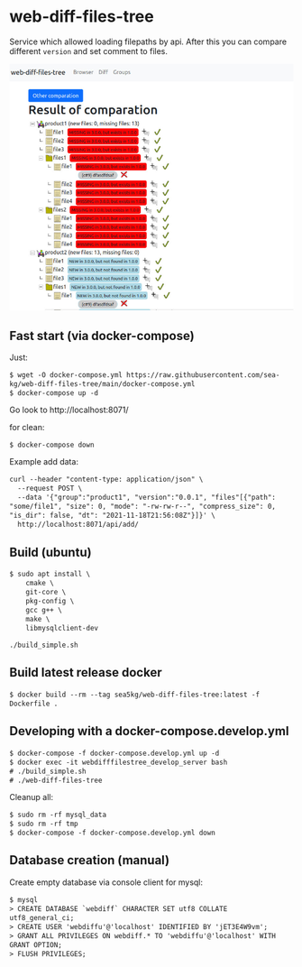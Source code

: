 # web-diff-files-tree

Service which allowed loading filepaths by api. 
After this you can compare different `version` and set comment to files.

![screen](screen.jpg)


## Fast start (via docker-compose)

Just:
```
$ wget -O docker-compose.yml https://raw.githubusercontent.com/sea-kg/web-diff-files-tree/main/docker-compose.yml
$ docker-compose up -d
```

Go look to http://localhost:8071/

for clean:
```
$ docker-compose down
```

Example add data:
```
curl --header "content-type: application/json" \
  --request POST \
  --data '{"group":"product1", "version":"0.0.1", "files"[{"path": "some/file1", "size": 0, "mode": "-rw-rw-r--", "compress_size": 0, "is_dir": false, "dt": "2021-11-18T21:56:08Z"}]}' \
  http://localhost:8071/api/add/
```

## Build (ubuntu)

```
$ sudo apt install \
    cmake \
    git-core \
    pkg-config \
    gcc g++ \
    make \
    libmysqlclient-dev
```

```
./build_simple.sh
```

## Build latest release docker

```
$ docker build --rm --tag sea5kg/web-diff-files-tree:latest -f Dockerfile .
```

## Developing with a docker-compose.develop.yml

```
$ docker-compose -f docker-compose.develop.yml up -d
$ docker exec -it webdifffilestree_develop_server bash
# ./build_simple.sh
# ./web-diff-files-tree
```

Cleanup all:
```
$ sudo rm -rf mysql_data
$ sudo rm -rf tmp
$ docker-compose -f docker-compose.develop.yml down
```


## Database creation (manual)

Create empty database via console client for mysql:

```
$ mysql
> CREATE DATABASE `webdiff` CHARACTER SET utf8 COLLATE utf8_general_ci;
> CREATE USER 'webdiffu'@'localhost' IDENTIFIED BY 'jET3E4W9vm';
> GRANT ALL PRIVILEGES ON webdiff.* TO 'webdiffu'@'localhost' WITH GRANT OPTION;
> FLUSH PRIVILEGES;
```
